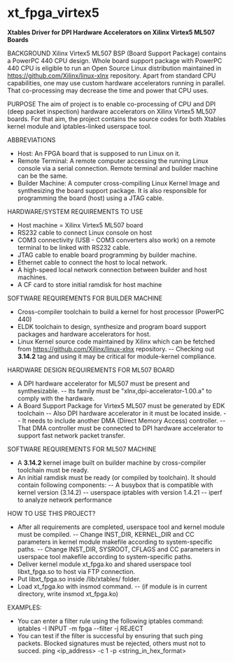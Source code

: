 # xt_fpga_virtex5

<b>Xtables Driver for DPI Hardware Accelerators on Xilinx Virtex5 ML507 Boards</b>

BACKGROUND
Xilinx Virtex5 ML507 BSP (Board Support Package) contains a PowerPC 440 CPU design. Whole board support package with PowerPC 440 CPU is eligible to run an Open Source Linux distribution maintained in https://github.com/Xilinx/linux-xlnx repository. Apart from standard CPU capabilities, one may use custom hardware accelerators running in parallel. That co-processing may decrease the time and power that CPU uses.

PURPOSE
The aim of project is to enable co-processing of CPU and DPI (deep packet inspection) hardware accelerators on Xilinx Virtex5 ML507 boards. For that aim, the project contains the source codes for both Xtables kernel module and iptables-linked userspace tool.

ABBREVIATIONS
 * Host: An FPGA board that is supposed to run Linux on it.
 * Remote Terminal: A remote computer accessing the running Linux console via a serial connection. Remote terminal and builder machine can be the same.
 * Builder Machine: A computer cross-compiling Linux Kernel Image and synthesizing the board support package. It is also responsible for programming the board (host) using a JTAG cable.

HARDWARE/SYSTEM REQUIREMENTS TO USE
 * Host machine = Xilinx Virtex5 ML507 board
 * RS232 cable to connect Linux console on host
 * COM3 connectivity (USB - COM3 converters also work) on a remote terminal to be linked with RS232 cable.
 * JTAG cable to enable board programming by builder machine.
 * Ethernet cable to connect the host to local network.
 * A high-speed local network connection between builder and host machines.
 * A CF card to store initial ramdisk for host machine
 
SOFTWARE REQUIREMENTS FOR BUILDER MACHINE
 * Cross-compiler toolchain to build a kernel for host processor (PowerPC 440)
 * ELDK toolchain to design, synthesize and program board support packages and hardware accelerators for host.
 * Linux Kernel source code maintained by Xilinx which can be fetched from https://github.com/Xilinx/linux-xlnx repository. 
    -- Checking out <b>3.14.2</b> tag and using it may be critical for module-kernel compliance.

HARDWARE DESIGN REQUIREMENTS FOR ML507 BOARD
 * A DPI hardware accelerator for ML507 must be present and synthesizable.
    -- Its family must be "xlnx,dpi-accelerator-1.00.a" to comply with the hardware.
 * A Board Support Package for Virtex5 ML507 must be generated by EDK toolchain
    -- Also DPI hardware accelerator in it must be located inside.
    -- It needs to include another DMA (Direct Memory Access) controller.
    -- That DMA controller must be connected to DPI hardware accelerator to support fast network packet transfer.
    
SOFTWARE REQUIREMENTS FOR ML507 MACHINE
  * A <b>3.14.2</b> kernel image built on builder machine by cross-compiler toolchain must be ready.
  * An initial ramdisk must be ready (or compiled by toolchain). It should contain following components:
    -- A busybox that is compatible with kernel version (3.14.2)
    -- userspace iptables with version 1.4.21
    -- iperf to analyze network performance
    
HOW TO USE THIS PROJECT?
  * After all requirements are completed, userspace tool and kernel module must be compiled.
    -- Change INST_DIR, KERNEL_DIR and CC parameters in kernel module makefile according to system-specific paths.
    -- Change INST_DIR, SYSROOT, CFLAGS and CC parameters in userspace tool makefile according to system-specific paths.
  * Deliver kernel module xt_fpga.ko and shared userspace tool libxt_fpga.so to host via FTP connection.
  * Put libxt_fpga.so inside /lib/xtables/ folder.
  * Load xt_fpga.ko with insmod command. 
    -- (if module is in current directory, write insmod xt_fpga.ko)
  
EXAMPLES:
  * You can enter a filter rule using the following iptables command:
     iptables -I INPUT -m fpga --filter -j REJECT 
  * You can test if the filter is successful by ensuring that such ping packets. Blocked signatures must be rejected, others must not to succed.
     ping <ip_address> -c 1 -p <string_in_hex_format>
  
  
